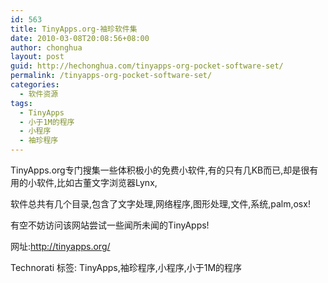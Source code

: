 ```yaml
---
id: 563
title: TinyApps.org-袖珍软件集
date: 2010-03-08T20:08:56+08:00
author: chonghua
layout: post
guid: http://hechonghua.com/tinyapps-org-pocket-software-set/
permalink: /tinyapps-org-pocket-software-set/
categories:
  - 软件资源
tags:
  - TinyApps
  - 小于1M的程序
  - 小程序
  - 袖珍程序
---
```

TinyApps.org专门搜集一些体积极小的免费小软件,有的只有几KB而已,却是很有用的小软件,比如古董文字浏览器Lynx,

软件总共有几个目录,包含了文字处理,网络程序,图形处理,文件,系统,palm,osx!

有空不妨访问该网站尝试一些闻所未闻的TinyApps!

网址:<a title="http://tinyapps.org/" href="http://tinyapps.org/" target="_blank">http://tinyapps.org/</a>

<div style="padding-bottom: 0px; margin: 0px; padding-left: 0px; padding-right: 0px; display: inline; float: none; padding-top: 0px" id="scid:0767317B-992E-4b12-91E0-4F059A8CECA8:69beaaac-d0cd-4b1f-864e-8eeaaf65aed8" class="wlWriterEditableSmartContent">
  Technorati 标签: TinyApps,袖珍程序,小程序,小于1M的程序
</div>